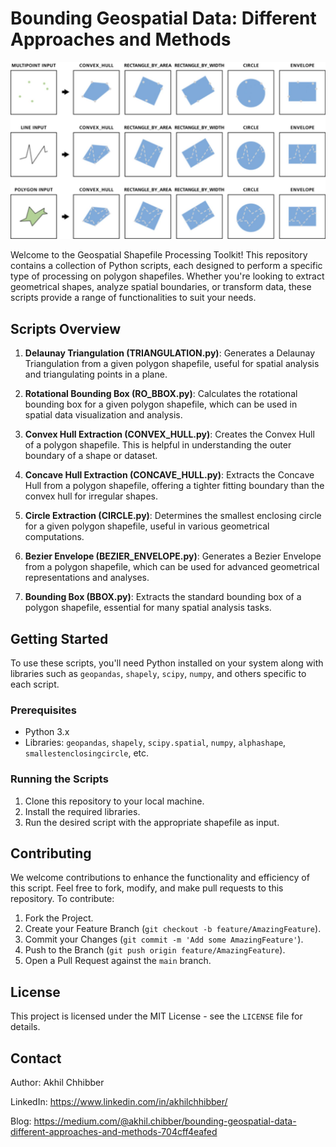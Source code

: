 # Bounding Geospatial Data: Different Approaches and Methods
<p align="center">
  <img src="https://github.com/akhilchibber/Bounding-Geospatial-Data/blob/main/bounding_geospatial_data.jpg?raw=true" alt="earthml Logo">
</p>

Welcome to the Geospatial Shapefile Processing Toolkit! This repository contains a collection of Python scripts, each designed to perform a specific type of processing on polygon shapefiles. Whether you're looking to extract geometrical shapes, analyze spatial boundaries, or transform data, these scripts provide a range of functionalities to suit your needs.

## Scripts Overview

1. **Delaunay Triangulation (TRIANGULATION.py)**: Generates a Delaunay Triangulation from a given polygon shapefile, useful for spatial analysis and triangulating points in a plane.

2. **Rotational Bounding Box (RO_BBOX.py)**: Calculates the rotational bounding box for a given polygon shapefile, which can be used in spatial data visualization and analysis.

3. **Convex Hull Extraction (CONVEX_HULL.py)**: Creates the Convex Hull of a polygon shapefile. This is helpful in understanding the outer boundary of a shape or dataset.

4. **Concave Hull Extraction (CONCAVE_HULL.py)**: Extracts the Concave Hull from a polygon shapefile, offering a tighter fitting boundary than the convex hull for irregular shapes.

5. **Circle Extraction (CIRCLE.py)**: Determines the smallest enclosing circle for a given polygon shapefile, useful in various geometrical computations.

6. **Bezier Envelope (BEZIER_ENVELOPE.py)**: Generates a Bezier Envelope from a polygon shapefile, which can be used for advanced geometrical representations and analyses.

7. **Bounding Box (BBOX.py)**: Extracts the standard bounding box of a polygon shapefile, essential for many spatial analysis tasks.

## Getting Started

To use these scripts, you'll need Python installed on your system along with libraries such as `geopandas`, `shapely`, `scipy`, `numpy`, and others specific to each script.

### Prerequisites

- Python 3.x
- Libraries: `geopandas`, `shapely`, `scipy.spatial`, `numpy`, `alphashape`, `smallestenclosingcircle`, etc.

### Running the Scripts

1. Clone this repository to your local machine.
2. Install the required libraries.
3. Run the desired script with the appropriate shapefile as input.

## Contributing

We welcome contributions to enhance the functionality and efficiency of this script. Feel free to fork, modify, and make pull requests to this repository. To contribute:

1. Fork the Project.
2. Create your Feature Branch (`git checkout -b feature/AmazingFeature`).
3. Commit your Changes (`git commit -m 'Add some AmazingFeature'`).
4. Push to the Branch (`git push origin feature/AmazingFeature`).
5. Open a Pull Request against the `main` branch.

## License

This project is licensed under the MIT License - see the `LICENSE` file for details.

## Contact

Author: Akhil Chhibber

LinkedIn: https://www.linkedin.com/in/akhilchhibber/

Blog: https://medium.com/@akhil.chibber/bounding-geospatial-data-different-approaches-and-methods-704cff4eafed
